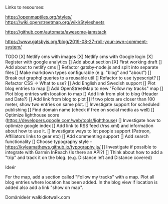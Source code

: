 Links to resourses:

https://openmaptiles.org/styles/
https://wiki.openstreetmap.org/wiki/Stylesheets

https://github.com/automata/awesome-jamstack

https://www.gatsbyjs.org/blog/2019-08-27-roll-your-own-comment-system/

TODO
[X] Netlify cms with images
[X]  Netlify cms with Google login
[X]  Register with google analytics
[]  Add about section
    [X] First working draft
    []  Add about to netlify cms
    []  Refactor gatsby-node.js and split into separate files
    []  Make markdown types configurable (e.g. "blog" and "about")
    []  Break out graphql queries to a reusable util
[]  Refactor to use typescript?
[]  Refactor CSS -> What to use?
[]  Add English and Swedish support
[]  Plot blog entries to map
    []  Add OpenStreetMap to new "Follow my tracks" map
    []  Plot blog entries with location to map
    []  Add link from plot to blog (Header and Date?)
    []  Add link from blog to plot
    []  If two plots are closer than 100 meter, show two entries on same plot.
[]  Investigate support for scheduled publishing
[]  Find domain name (check if free on social media as well)
[]  Optimize lighthouse score (https://developers.google.com/web/tools/lighthouse)
[]  Investigate how to optimize google index
[]  Add link to RSS feed (/rss.xml) and information about how to use it.
[]  Investigate ways to let people support (Patreon, Affiliators links to gear etc)
[]  Add commenting support
[]  Add search functionality
[]  Choose typography style - https://kyleamathews.github.io/typography.js/
[]  Investigate if possible to integrate with Garmin InReach (Is there an API?)
[]  Think about how to add a "trip" and track it on the blog. (e.g. Distance left and Distance covered)

Ideér

For the map, add a section called "Follow my tracks" with a map. Plot all blog entries
where location has been added. In the blog view if location is added also add a link "show on map".

Domänideér
walkidiotwalk.com